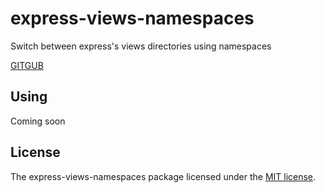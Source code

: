 # express-views-namespaces

Switch between express's views directories using namespaces

[GITGUB](https://github.com/Gami-404/express-views-namespaces)


## Using 
   Coming soon

## License

The express-views-namespaces package licensed under the [MIT license](https://opensource.org/licenses/MIT).
